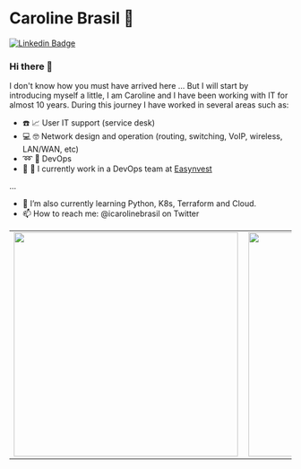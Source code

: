 

<!--
**carolinebrasil/carolinebrasil** is a ✨ _special_ ✨ repository because its `README.md` (this file) appears on your GitHub profile.

Here are some ideas to get you started:

- 🔭 I’m currently working on ...
- 🌱 I’m currently learning ...
- 👯 I’m looking to collaborate on ...
- 🤔 I’m looking for help with ...
- 💬 Ask me about ...
- 📫 How to reach me: ...
- 😄 Pronouns: ...
- ⚡ Fun fact: ...
-->

# Caroline Brasil :woman:

[![Linkedin Badge](https://img.shields.io/badge/-LinkedIn-blue?style=flat-square&logo=Linkedin&logoColor=white&link=https://www.linkedin.com/in/carolinebrasil/)](https://www.linkedin.com/in/carolinebrasil/)

### Hi there 👋

I don't know how you must have arrived here ...
But I will start by introducing myself a little, I am Caroline and I have been working with IT for almost 10 years. During this journey I have worked in several areas such as:

 - :phone: :chart_with_upwards_trend: User IT support (service desk) 
 - :computer: :nerd_face: Network design and operation (routing, switching, VoIP, wireless, LAN/WAN, etc)
 - :loop: :pushpin: DevOps 
 - :space_invader: :rocket: I currently work in a DevOps team at [Easynvest](https://www.linkedin.com/company/easynvest/)

 ...

 - 🌱 I’m also currently learning Python, K8s, Terraform and Cloud.
 - 📫 How to reach me: @icarolinebrasil on Twitter

<center>
 <table>
   <tr>
       <td><img width="400px" align="left" src="https://github-readme-stats.vercel.app/api/top-langs/?username=carolinebrasil&hide=javascript,css,html&layout=compact" /></td>
       <td><img width="400px" align="left" src="https://github-readme-stats.vercel.app/api?username=carolinebrasil&count_private=true" /></td>
   </tr>
 </table>
